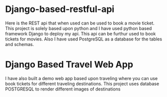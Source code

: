 # Django-based-restful-api

Here is the REST api that when used can be used to book a movie ticket.
This project is solely based upon python and I have used python based framework Django to deploy my api. This api can be furthur used to book tickets for movies. Also I have used PostgreSQL as a database for the tables and schemas.

# Django Based Travel Web App

I have also built a demo web app based upon traveling where you can use book tickets for different traveling destinations. This project uses database POSTGRESQL to render different images of destinations
